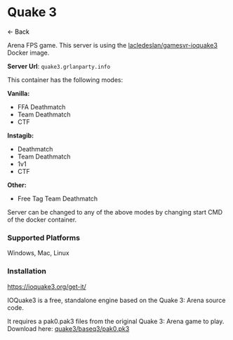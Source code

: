 # Quake 3
<a href="javascript:history.back()" style="text-decoration: none; color: black;">&#8592; Back</a>


Arena FPS game. This server is using the [lacledeslan/gamesvr-ioquake3](https://github.com/LacledesLAN/gamesvr-ioquake3) Docker image.

**Server Url**: `quake3.grlanparty.info`

This container has the following modes:

**Vanilla:**
- FFA Deathmatch
- Team Deathmatch
- CTF

**Instagib:**
- Deathmatch
- Team Deathmatch
- 1v1
- CTF

**Other:**
- Free Tag Team Deathmatch

Server can be changed to any of the above modes by changing start CMD of the docker container. 

### Supported Platforms
Windows, Mac, Linux

### Installation
https://ioquake3.org/get-it/

IOQuake3 is a free, standalone engine based on the Quake 3: Arena source code. 

It requires a pak0.pak3 files from the original Quake 3: Arena game to play. Download here: [quake3/baseq3/pak0.pk3](https://grlanparty.info/quake3/baseq3/pak0.pk3)

